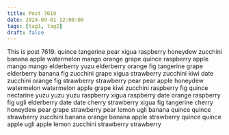 ```yaml
---
title: Post 7619
date: 2024-09-01 12:00:00
tags: [tag1, tag2]
draft: false
---
```

This is post 7619.
quince
tangerine
pear
xigua
raspberry
honeydew
zucchini
banana
apple
watermelon
mango
orange
grape
quince
raspberry
apple
mango
mango
elderberry
yuzu
elderberry
orange
fig
tangerine
grape
elderberry
banana
fig
zucchini
grape
xigua
strawberry
zucchini
kiwi
date
zucchini
orange
fig
strawberry
strawberry
pear
pear
apple
honeydew
watermelon
watermelon
apple
grape
kiwi
zucchini
raspberry
fig
quince
nectarine
yuzu
yuzu
yuzu
raspberry
xigua
raspberry
date
orange
raspberry
fig
ugli
elderberry
date
date
cherry
strawberry
xigua
fig
tangerine
cherry
honeydew
pear
grape
strawberry
pear
lemon
ugli
banana
quince
quince
strawberry
zucchini
banana
orange
banana
apple
strawberry
quince
quince
apple
ugli
apple
lemon
zucchini
strawberry
strawberry
